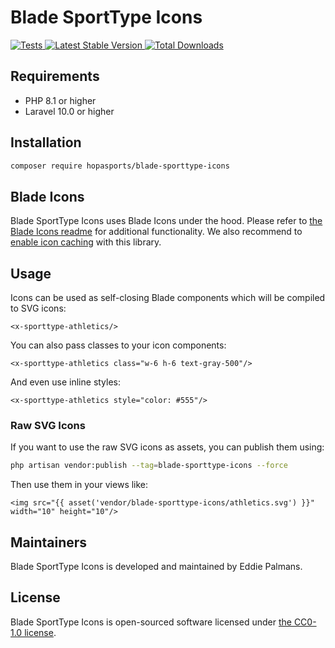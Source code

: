 # Blade SportType Icons

<a href="https://github.com/hopasports/blade-sporttype-icons/actions?query=workflow%3ATests">
    <img src="https://github.com/hopasports/blade-sporttype-icons/workflows/Tests/badge.svg" alt="Tests">
</a>
<a href="https://packagist.org/packages/hopasports/blade-sporttype-icons">
    <img src="https://img.shields.io/packagist/v/hopasports/blade-sporttype-icons" alt="Latest Stable Version">
</a>
<a href="https://packagist.org/packages/hopasports/blade-sporttype-icons">
    <img src="https://img.shields.io/packagist/dt/hopasports/blade-sporttype-icons" alt="Total Downloads">
</a>

## Requirements

- PHP 8.1 or higher
- Laravel 10.0 or higher

## Installation

```bash
composer require hopasports/blade-sporttype-icons
```

## Blade Icons

Blade SportType Icons uses Blade Icons under the hood. Please refer to [the Blade Icons readme](https://github.com/blade-ui-kit/blade-icons) for additional functionality. We also recommend to [enable icon caching](https://github.com/blade-ui-kit/blade-icons#caching) with this library.

## Usage

Icons can be used as self-closing Blade components which will be compiled to SVG icons:

```blade
<x-sporttype-athletics/>
```

You can also pass classes to your icon components:

```blade
<x-sporttype-athletics class="w-6 h-6 text-gray-500"/>
```

And even use inline styles:

```blade
<x-sporttype-athletics style="color: #555"/>
```

### Raw SVG Icons

If you want to use the raw SVG icons as assets, you can publish them using:

```bash
php artisan vendor:publish --tag=blade-sporttype-icons --force
```

Then use them in your views like:

```blade
<img src="{{ asset('vendor/blade-sporttype-icons/athletics.svg') }}" width="10" height="10"/>
```

## Maintainers

Blade SportType Icons is developed and maintained by Eddie Palmans.

## License

Blade SportType Icons is open-sourced software licensed under [the CC0-1.0 license](LICENSE).
